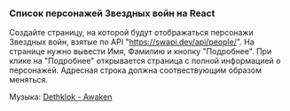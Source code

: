 ### Список персонажей Звездных войн на React

Создайте страницу, на которой будут отображаться персонажи Звездных войн, взятые по API "https://swapi.dev/api/people/".
На странице нужно вывести Имя, Фамилию и кнопку "Подробнее".
При клике на "Подробнее" открывается страница с полной информацией о персонажей. 
Адресная строка должна соотвествующим образом меняться.

Музыка: [Dethklok - Awaken](https://www.youtube.com/watch?v=JCOSvLu8ZLY&ab_channel=ClaireConner)